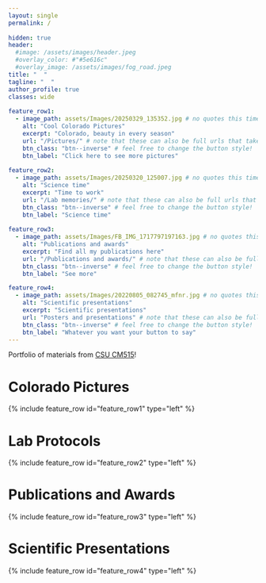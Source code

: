 ```yaml
---
layout: single
permalink: / 
     
hidden: true
header:
  #image: /assets/images/header.jpeg
  #overlay_color: #"#5e616c"
  #overlay_image: /assets/images/fog_road.jpeg
title: "  "
tagline: "  "   
author_profile: true
classes: wide
   
feature_row1:
  - image_path: assets/Images/20250329_135352.jpg # no quotes this time
    alt: "Cool Colorado Pictures"
    excerpt: "Colorado, beauty in every season"
    url: "/Pictures/" # note that these can also be full urls that take people to other sites
    btn_class: "btn--inverse" # feel free to change the button style!
    btn_label: "Click here to see more pictures"
    
feature_row2:
  - image_path: assets/Images/20250320_125007.jpg # no quotes this time
    alt: "Science time"
    excerpt: "Time to work"
    url: "/Lab memories/" # note that these can also be full urls that take people to other sites
    btn_class: "btn--inverse" # feel free to change the button style!
    btn_label: "Science time"
    
feature_row3:
  - image_path: assets/Images/FB_IMG_1717797197163.jpg # no quotes this time
    alt: "Publications and awards"
    excerpt: "Find all my publications here"
    url: "/Publications and awards/" # note that these can also be full urls that take people to other sites
    btn_class: "btn--inverse" # feel free to change the button style!
    btn_label: "See more"

feature_row4:
  - image_path: assets/Images/20220805_082745_mfnr.jpg # no quotes this time
    alt: "Scientific presentations"
    excerpt: "Scientific presentations"
    url: "Posters and presentations" # note that these can also be full urls that take people to other sites
    btn_class: "btn--inverse" # feel free to change the button style!
    btn_label: "Whatever you want your button to say" 
---
```


Portfolio of materials from [CSU CM515](https://github.com/Colorado-State-University-CMB/CM515-course-2025/tree/main)! 

# Colorado Pictures

{% include feature_row id="feature_row1" type="left" %}

# Lab Protocols

{% include feature_row id="feature_row2" type="left" %}

# Publications and Awards

{% include feature_row id="feature_row3" type="left" %}

# Scientific Presentations

{% include feature_row id="feature_row4" type="left" %}

